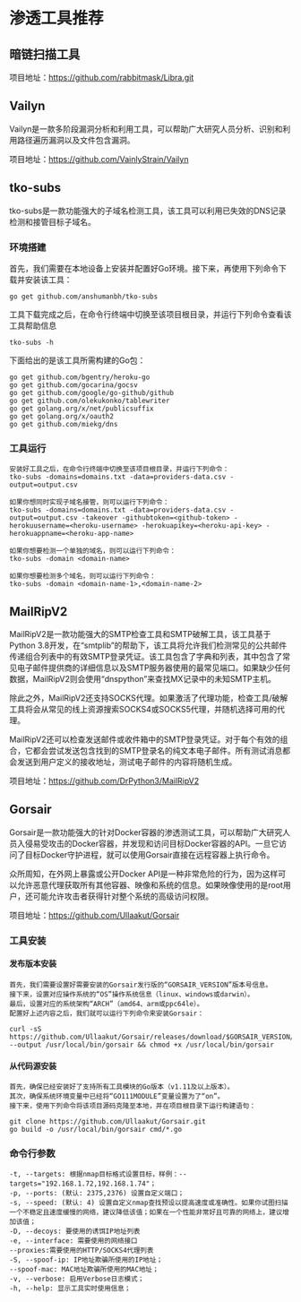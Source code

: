 # 渗透工具推荐

## 暗链扫描工具

项目地址：https://github.com/rabbitmask/Libra.git

## Vailyn

Vailyn是一款多阶段漏洞分析和利用工具，可以帮助广大研究人员分析、识别和利用路径遍历漏洞以及文件包含漏洞。

项目地址：https://github.com/VainlyStrain/Vailyn

## tko-subs

tko-subs是一款功能强大的子域名检测工具，该工具可以利用已失效的DNS记录检测和接管目标子域名。

### 环境搭建

首先，我们需要在本地设备上安装并配置好Go环境。接下来，再使用下列命令下载并安装该工具：

    go get github.com/anshumanbh/tko-subs
    
工具下载完成之后，在命令行终端中切换至该项目根目录，并运行下列命令查看该工具帮助信息

    tko-subs -h
    
下面给出的是该工具所需构建的Go包：

    go get github.com/bgentry/heroku-go
    go get github.com/gocarina/gocsv
    go get github.com/google/go-github/github
    go get github.com/olekukonko/tablewriter
    go get golang.org/x/net/publicsuffix
    go get golang.org/x/oauth2
    go get github.com/miekg/dns
    
### 工具运行

    安装好工具之后，在命令行终端中切换至该项目根目录，并运行下列命令：
    tko-subs -domains=domains.txt -data=providers-data.csv -output=output.csv
     
    如果你想同时实现子域名接管，则可以运行下列命令：
    tko-subs -domains=domains.txt -data=providers-data.csv -output=output.csv -takeover -githubtoken=<github-token> -herokuusername=<heroku-username> -herokuapikey=<heroku-api-key> -herokuappname=<heroku-app-name>
     
    如果你想要检测一个单独的域名，则可以运行下列命令：
    tko-subs -domain <domain-name>
     
    如果你想要检测多个域名，则可以运行下列命令：
    tko-subs -domain <domain-name-1>,<domain-name-2>
    
## MailRipV2

MailRipV2是一款功能强大的SMTP检查工具和SMTP破解工具，该工具基于Python 3.8开发，在“smtplib”的帮助下，该工具将允许我们检测常见的公共邮件传递组合列表中的有效SMTP登录凭证。该工具包含了字典和列表，其中包含了常见电子邮件提供商的详细信息以及SMTP服务器使用的最常见端口。如果缺少任何数据，MailRipV2则会使用“dnspython”来查找MX记录中的未知SMTP主机。

除此之外，MailRipV2还支持SOCKS代理。如果激活了代理功能，检查工具/破解工具将会从常见的线上资源搜索SOCKS4或SOCKS5代理，并随机选择可用的代理。

MailRipV2还可以检查发送邮件或收件箱中的SMTP登录凭证。对于每个有效的组合，它都会尝试发送包含找到的SMTP登录名的纯文本电子邮件。所有测试消息都会发送到用户定义的接收地址，测试电子邮件的内容将随机生成。

项目地址：https://github.com/DrPython3/MailRipV2

## Gorsair

Gorsair是一款功能强大的针对Docker容器的渗透测试工具，可以帮助广大研究人员入侵易受攻击的Docker容器，并发现和访问目标Docker容器的API。一旦它访问了目标Docker守护进程，就可以使用Gorsair直接在远程容器上执行命令。

众所周知，在外网上暴露或公开Docker API是一种非常危险的行为，因为这样可以允许恶意代理获取所有其他容器、映像和系统的信息。如果映像使用的是root用户，还可能允许攻击者获得针对整个系统的高级访问权限。

项目地址：https://github.com/Ullaakut/Gorsair

### 工具安装

#### 发布版本安装

    首先，我们需要设置好需要安装的Gorsair发行版的“GORSAIR_VERSION”版本号信息。
    接下来，设置对应操作系统的“OS”操作系统信息（linux、windows或darwin）。
    最后，设置对应的系统架构“ARCH”（amd64、arm或ppc64le）。
    配置好上述内容之后，我们就可以运行下列命令来安装Gorsair：
     
    curl -sS https://github.com/Ullaakut/Gorsair/releases/download/$GORSAIR_VERSION/gorsair_$OS_$ARCH --output /usr/local/bin/gorsair && chmod +x /usr/local/bin/gorsair

#### 从代码源安装

    首先，确保已经安装好了支持所有工具模块的Go版本（v1.11及以上版本）。
    其次，确保系统环境变量中已经将“GO111MODULE”变量设置为了“on”。
    接下来，使用下列命令将该项目源码克隆至本地，并在项目根目录下运行构建语句：
     
    git clone https://github.com/Ullaakut/Gorsair.git
    go build -o /usr/local/bin/gorsair cmd/*.go

### 命令行参数

    -t, --targets: 根据nmap目标格式设置目标，样例：--targets="192.168.1.72,192.168.1.74"；
    -p, --ports: (默认: 2375,2376) 设置自定义端口；
    -s, --speed: (默认: 4) 设置自定义nmap查找预设以提高速度或准确性。如果你试图扫描一个不稳定且速度缓慢的网络，建议降低该值；如果在一个性能非常好且可靠的网络上，建议增加该值；
    -D, --decoys: 要使用的诱饵IP地址列表
    -e, --interface: 需要使用的网络接口
    --proxies:需要使用的HTTP/SOCKS4代理列表
    -S, --spoof-ip: IP地址欺骗所使用的IP地址；
    --spoof-mac: MAC地址欺骗所使用的MAC地址；
    -v, --verbose: 启用Verbose日志模式；
    -h, --help: 显示工具实时使用信息；
